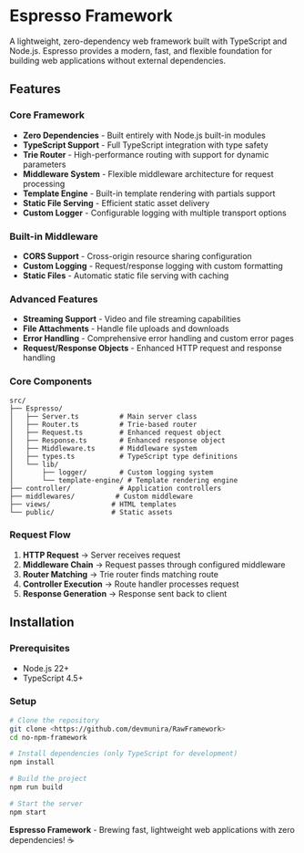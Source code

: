 # Espresso Framework

A lightweight, zero-dependency web framework built with TypeScript and Node.js. Espresso provides a modern, fast, and flexible foundation for building web applications without external dependencies.

## Features

### Core Framework

- **Zero Dependencies** - Built entirely with Node.js built-in modules
- **TypeScript Support** - Full TypeScript integration with type safety
- **Trie Router** - High-performance routing with support for dynamic parameters
- **Middleware System** - Flexible middleware architecture for request processing
- **Template Engine** - Built-in template rendering with partials support
- **Static File Serving** - Efficient static asset delivery
- **Custom Logger** - Configurable logging with multiple transport options

### Built-in Middleware

- **CORS Support** - Cross-origin resource sharing configuration
- **Custom Logging** - Request/response logging with custom formatting
- **Static Files** - Automatic static file serving with caching

### Advanced Features

- **Streaming Support** - Video and file streaming capabilities
- **File Attachments** - Handle file uploads and downloads
- **Error Handling** - Comprehensive error handling and custom error pages
- **Request/Response Objects** - Enhanced HTTP request and response handling

### Core Components

```
src/
├── Espresso/
│   ├── Server.ts          # Main server class
│   ├── Router.ts          # Trie-based router
│   ├── Request.ts         # Enhanced request object
│   ├── Response.ts        # Enhanced response object
│   ├── Middleware.ts      # Middleware system
│   ├── types.ts           # TypeScript type definitions
│   └── lib/
│       ├── logger/        # Custom logging system
│       └── template-engine/ # Template rendering engine
├── controller/            # Application controllers
├── middlewares/          # Custom middleware
├── views/               # HTML templates
└── public/              # Static assets
```

### Request Flow

1. **HTTP Request** → Server receives request
2. **Middleware Chain** → Request passes through configured middleware
3. **Router Matching** → Trie router finds matching route
4. **Controller Execution** → Route handler processes request
5. **Response Generation** → Response sent back to client

## Installation

### Prerequisites

- Node.js 22+
- TypeScript 4.5+

### Setup

```bash
# Clone the repository
git clone <https://github.com/devmunira/RawFramework>
cd no-npm-framework

# Install dependencies (only TypeScript for development)
npm install

# Build the project
npm run build

# Start the server
npm start
```

**Espresso Framework** - Brewing fast, lightweight web applications with zero dependencies! ☕
